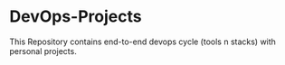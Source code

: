 # DevOps-Projects
This Repository contains end-to-end devops cycle (tools n stacks)  with personal projects. 

